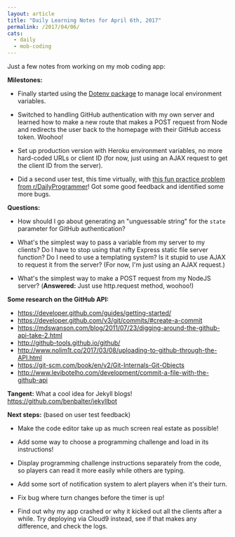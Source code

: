 ```yaml
---
layout: article
title: "Daily Learning Notes for April 6th, 2017"
permalink: /2017/04/06/
cats:
  - daily
  - mob-coding
---
```


Just a few notes from working on my mob coding app:

**Milestones:**

  - Finally started using the [Dotenv package](https://www.npmjs.com/package/dotenv) to manage local environment variables.

  - Switched to handling GitHub authentication with my own server and learned how to make a new route that makes a POST request from Node and redirects the user back to the homepage with their GitHub access token. Woohoo!

  - Set up production version with Heroku environment variables, no more hard-coded URLs or client ID (for now, just using an AJAX request to get the client ID from the server).

  - Did a second user test, this time virtually, with [this fun practice problem from r/DailyProgrammer](https://www.reddit.com/r/dailyprogrammer/comments/5e4mde/20161121_challenge_293_easy_defusing_the_bomb/)! Got some good feedback and identified some more bugs.


**Questions:**

  - How should I go about generating an "unguessable string" for the `state` parameter for GitHub authentication?

  - What's the simplest way to pass a variable from my server to my clients? Do I have to stop using that nifty Express static file server function? Do I need to use a templating system? Is it stupid to use AJAX to request it from the server? (For now, I'm just using an AJAX request.)

  - What's the simplest way to make a POST request from my NodeJS server? (**Answered:** Just use http.request method, woohoo!)


**Some research on the GitHub API:**

  - https://developer.github.com/guides/getting-started/
  - https://developer.github.com/v3/git/commits/#create-a-commit
  - https://mdswanson.com/blog/2011/07/23/digging-around-the-github-api-take-2.html
  - http://github-tools.github.io/github/
  - http://www.nolim1t.co/2017/03/08/uploading-to-github-through-the-API.html
  - https://git-scm.com/book/en/v2/Git-Internals-Git-Objects
  - http://www.levibotelho.com/development/commit-a-file-with-the-github-api  

**Tangent:** What a cool idea for Jekyll blogs! https://github.com/benbalter/jekyllbot


**Next steps:** (based on user test feedback)

  - Make the code editor take up as much screen real estate as possible!

  - Add some way to choose a programming challenge and load in its instructions!

  - Display programming challenge instructions separately from the code, so players can read it more easily while others are typing.

  - Add some sort of notification system to alert players when it's their turn.

  - Fix bug where turn changes before the timer is up!

  - Find out why my app crashed or why it kicked out all the clients after a while. Try deploying via Cloud9 instead, see if that makes any difference, and check the logs.